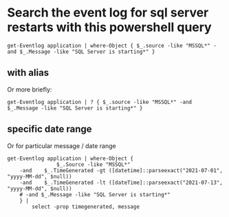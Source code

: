 ﻿# Search the event log for sql server restarts with this powershell query

	get-Eventlog application | where-Object { $_.source -like "MSSQL*" -and $_.Message -like "SQL Server is starting*" }

## with alias

Or more briefly:

	get-Eventlog application | ? { $_.source -like "MSSQL*" -and $_.Message -like "SQL Server is starting*" }

## specific date range

Or for particular message / date range

	get-Eventlog application | where-Object {
					$_.Source -like "MSSQL*"
		-and	$_.TimeGenerated -gt ([datetime]::parseexact("2021-07-01", "yyyy-MM-dd", $null))
		-and 	$_.TimeGenerated -lt ([dateTime]::parseexact("2021-07-13", "yyyy-MM-dd", $null))
		# -and $_.Message -like "SQL Server is starting*"
		} |
			select -prop timegenerated, message
